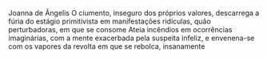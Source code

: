Joanna de Ângelis
O ciumento, inseguro dos próprios valores, descarrega a fúria do estágio primitivista em manifestações ridículas, quão perturbadoras, em que se consome Ateia incêndios em ocorrências imaginárias, com a mente exacerbada pela suspeita infeliz, e envenena-se com os vapores da revolta em que se rebolca, insanamente
